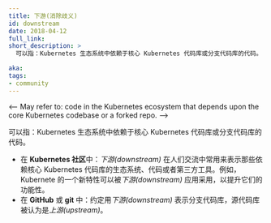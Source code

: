 ```yaml
---
title: 下游(消除歧义)
id: downstream
date: 2018-04-12
full_link: 
short_description: >
  可以指：Kubernetes 生态系统中依赖于核心 Kubernetes 代码库或分支代码库的代码。

aka: 
tags:
- community
---
```


<!--
---
title: Downstream (disambiguation)
id: downstream
date: 2018-04-12
full_link: 
short_description: >
  May refer to: code in the Kubernetes ecosystem that depends upon the core Kubernetes codebase or a forked repo.

aka: 
tags:
- community
---
-->

<--
May refer to: code in the Kubernetes ecosystem that depends upon the core Kubernetes codebase or a forked repo.
-->

可以指：Kubernetes 生态系统中依赖于核心 Kubernetes 代码库或分支代码库的代码。

<!--more--> 

<!--
* In the **Kubernetes Community**: Conversations often use *downstream* to mean the ecosystem, code, or third-party tools that rely on the core Kubernetes codebase. For example, a new feature in Kubernetes may be adopted by applications *downstream* to improve their functionality.
* In **GitHub** or **git**: The convention is to refer to a forked repo as *downstream*, whereas the source repo is considered *upstream*.
-->

* 在 **Kubernetes 社区**中：*下游(downstream)* 在人们交流中常用来表示那些依赖核心 Kubernetes 代码库的生态系统、代码或者第三方工具。例如，Kubernete 的一个新特性可以被*下游(downstream)* 应用采用，以提升它们的功能性。
* 在 **GitHub** 或 **git** 中：约定用*下游(downstream)* 表示分支代码库，源代码库被认为是*上游(upstream)*。

